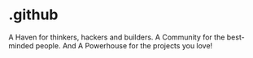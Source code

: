 # .github
A Haven for thinkers, hackers and builders. A Community for the best-minded people. And A Powerhouse for the projects you love!
